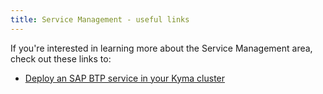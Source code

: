 ```yaml
---
title: Service Management - useful links
---
```


If you're interested in learning more about the Service Management area, check out these links to:

- [Deploy an SAP BTP service in your Kyma cluster](../../03-tutorials/00-service-management/smgt-01-deploy-service.md)
